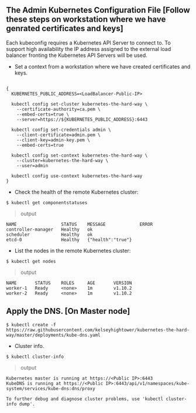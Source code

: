 ## The Admin Kubernetes Configuration File [Follow these steps on workstation where we have genrated certificates and keys]

Each kubeconfig requires a Kubernetes API Server to connect to. To support high availability the IP address assigned to the external load balancer fronting the Kubernetes API Servers will be used.


- Set a context from a workstation where we have created certificates and keys.

```

{
  KUBERNETES_PUBLIC_ADDRESS=<LoadBalancer-Public-IP>

  kubectl config set-cluster kubernetes-the-hard-way \
    --certificate-authority=ca.pem \
    --embed-certs=true \
    --server=https://${KUBERNETES_PUBLIC_ADDRESS}:6443

  kubectl config set-credentials admin \
    --client-certificate=admin.pem \
    --client-key=admin-key.pem \
    --embed-certs=true

  kubectl config set-context kubernetes-the-hard-way \
    --cluster=kubernetes-the-hard-way \
    --user=admin

  kubectl config use-context kubernetes-the-hard-way
}
```

- Check the health of the remote Kubernetes cluster:

```
$ kubectl get componentstatuses
```
> output
```
NAME                 STATUS    MESSAGE             ERROR
controller-manager   Healthy   ok
scheduler            Healthy   ok
etcd-0               Healthy   {"health":"true"}
```

- List the nodes in the remote Kubernetes cluster:

```
$ kubectl get nodes
```
> output
```
NAME       STATUS    ROLES     AGE       VERSION
worker-1   Ready     <none>    1m        v1.10.2
worker-2   Ready     <none>    1m        v1.10.2
```



## Apply the DNS. [On Master node]

```
$ kubectl create -f https://raw.githubusercontent.com/kelseyhightower/kubernetes-the-hard-way/master/deployments/kube-dns.yaml
```


- Cluster info.

```
$ kubectl cluster-info
```
> output
```
Kubernetes master is running at https://<Public IP>:6443
KubeDNS is running at https://<Public IP>:6443/api/v1/namespaces/kube-system/services/kube-dns:dns/proxy

To further debug and diagnose cluster problems, use 'kubectl cluster-info dump'.
```
